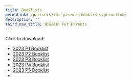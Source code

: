```yaml
---
title: Booklists
permalink: /partners/for-parents/booklists/permalink/
description: ""
third_nav_title: 家长资讯 For Parents
---
```

Click to download:
* [2023 P1 Booklist](/files/Primary1.pdf)
* [2023 P2 Booklist](/files/Primary2.pdf)
* [2023 P3 Booklist](/files/Primary3.pdf)
* [2023 P4 Booklist](/files/Primary4.pdf)
* [2023 P5 Booklist](/files/Primary5.pdf)
* 